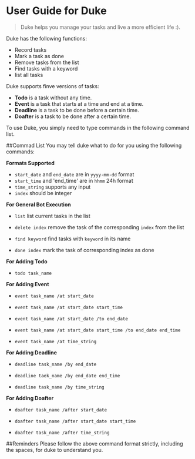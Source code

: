 # User Guide for Duke

> Duke helps you manage your tasks and live a more efficient life :).

Duke has the following functions:
* Record tasks
* Mark a task as done
* Remove tasks from the list
* Find tasks with a keyword
* list all tasks

Duke supports finve versions of tasks:
* **Todo** is a task without any time.
* **Event** is a task that starts at a time and end at a time.
* **Deadline** is a task to be done before a certain time.
* **Doafter** is a task to be done after a certain time.

To use Duke, you simply need to type commands in the following command list.

##Commad List
You may tell duke what to do for you using the following commands:

**Formats Supported**
* `start_date` and `end_date` are in `yyyy-mm-dd` format
* `start_time` and 'end_time' are in `hhmm` 24h format
* `time_string` supports any input
* `index` should be integer

**For General Bot Execution**

* `list`
  list current tasks in the list

* `delete index`
  remove the task of the corresponding `index` from the list

* `find keyword`
  find tasks with `keyword` in its name

* `done index`
  mark the task of corresponding index as done

**For Adding Todo**

* `todo task_name`

**For Adding Event**

* `event task_name /at start_date`

* `event task_name /at start_date start_time`

* `event task_name /at start_date /to end_date`

* `event task_name /at start_date start_time /to end_date end_time`

* `event task_name /at time_string`

**For Adding Deadline**

* `deadline task_name /by end_date`

* `deadline taek_name /by end_date end_time`

* `deadline task_name /by time_string`

**For Adding Doafter**

* `doafter task_name /after start_date`

* `doafter task_name /after start_date start_time`

* `doafter task_name /after time_string`

##Reminders
Please follow the above command format strictly, including the spaces, for duke to understand you.
